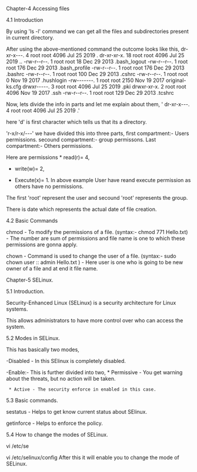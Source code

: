 Chapter-4 Accessing files

4.1 Introduction

By using 'ls -l' command we can get all the files and subdirectories present in current directory.

After using the above-mentioned command the outcome looks like this, dr-xr-x---. 4 root root 4096 Jul 25 2019 . dr-xr-xr-x. 18 root root 4096 Jul 25 2019 .. -rw-r--r--. 1 root root 18 Dec 29 2013 .bash_logout -rw-r--r--. 1 root root 176 Dec 29 2013 .bash_profile -rw-r--r--. 1 root root 176 Dec 29 2013 .bashrc -rw-r--r--. 1 root root 100 Dec 29 2013 .cshrc -rw-r--r--. 1 root root 0 Nov 19 2017 .hushlogin -rw-------. 1 root root 2150 Nov 19 2017 original-ks.cfg drwxr-----. 3 root root 4096 Jul 25 2019 .pki drwxr-xr-x. 2 root root 4096 Nov 19 2017 .ssh -rw-r--r--. 1 root root 129 Dec 29 2013 .tcshrc

Now, lets divide the info in parts and let me explain about them, ' dr-xr-x---. 4 root root 4096 Jul 25 2019 .'

here 'd' is first character which tells us that its a directory.

'r-x/r-x/---' we have divided this into three parts, first compartment:- Users permissions. secound compartment:- group permissons. Last compartment:- Others permissions.

Here are permissions * read(r)= 4,

 * write(w)= 2,

 * Execute(x)= 1.
In above example User have reand execute permission as others have no permissions.

The first 'root' represent the user and secound 'root' represents the group.

There is date which represents the actual date of file creation.

4.2 Basic Commands

chmod - To modify the permissions of a file. (syntax:- chmod 771 Hello.txt) - The number are sum of permissions and file name is one to which these permissions are gonna apply.

chown - Command is used to change the user of a file. (syntax:- sudo chown user :: admin Hello.txt ) - Here user is one who is going to be new owner of a file and at end it file name.

Chapter-5 SELinux.

5.1 Introduction.

Security-Enhanced Linux (SELinux) is a security architecture for Linux systems.

This allows administrators to have more control over who can access the system.

5.2 Modes in SELinux.

This has basically two modes,

-Disabled - In this SElinux is completely disabled.

-Enable:- This is further divided into two, * Permissive - You get warning about the threats, but no action will be taken.

     * Active - The security enforce in enabled in this case. 
5.3 Basic commands.

sestatus - Helps to get know current status about SElinux.

getinforce - Helps to enforce the policy.

5.4 How to change the modes of SELinux.

vi /etc/se

vi /etc/selinux/config After this it will enable you to change the mode of SELinux.